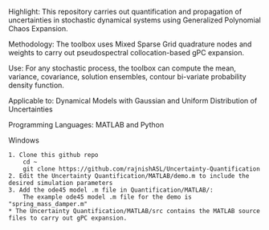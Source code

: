 Highlight:
    This repository carries out quantification and propagation of uncertainties in stochastic dynamical systems using Generalized Polynomial Chaos Expansion. 

Methodology:
    The toolbox uses Mixed Sparse Grid quadrature nodes and weights to carry out pseudospectral collocation-based gPC expansion. 

Use:
    For any stochastic process, the toolbox can compute the mean, variance, covariance, solution ensembles, contour bi-variate probability density function.

Applicable to:
    Dynamical Models with Gaussian and Uniform Distribution of Uncertainties

Programming Languages:
    MATLAB and Python


Windows

    1. Clone this github repo
        cd ~
        git clone https://github.com/rajnishASL/Uncertainty-Quantification
    2. Edit the Uncertainty Quantification/MATLAB/demo.m to include the desired simulation parameters
    3. Add the ode45 model .m file in Quantification/MATLAB/: 
        The example ode45 model .m file for the demo is "spring_mass_damper.m"
    * The Uncertainty Quantification/MATLAB/src contains the MATLAB source files to carry out gPC expansion. 
